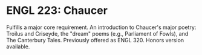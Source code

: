 # ENGL 223: Chaucer

Fulfills a major core requirement. An introduction to Chaucer's major poetry: Troilus and Criseyde, the "dream" poems (e.g., Parliament of Fowls), and The Canterbury Tales. Previously offered as ENGL 320. Honors version available.